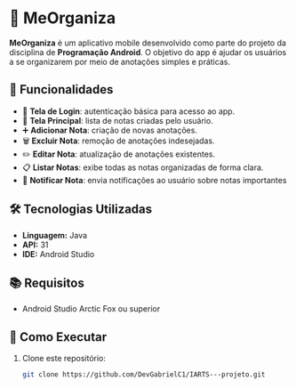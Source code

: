 # 📱 MeOrganiza

**MeOrganiza** é um aplicativo mobile desenvolvido como parte do projeto da disciplina de **Programação Android**. O objetivo do app é ajudar os usuários a se organizarem por meio de anotações simples e práticas.

## 🎯 Funcionalidades

- 🔐 **Tela de Login**: autenticação básica para acesso ao app.
- 📝 **Tela Principal**: lista de notas criadas pelo usuário.
- ➕ **Adicionar Nota**: criação de novas anotações.
- 🗑️ **Excluir Nota**: remoção de anotações indesejadas.
- ✏️ **Editar Nota**: atualização de anotações existentes.
- 📋 **Listar Notas**: exibe todas as notas organizadas de forma clara.
- 🔔 **Notificar Nota**: envia notificações ao usuário sobre notas importantes 

## 🛠️ Tecnologias Utilizadas

- **Linguagem:** Java
- **API:** 31
- **IDE:** Android Studio

## 📚 Requisitos

- Android Studio Arctic Fox ou superior

## 🚀 Como Executar

1. Clone este repositório:
   ```bash
   git clone https://github.com/DevGabrielC1/IARTS---projeto.git
